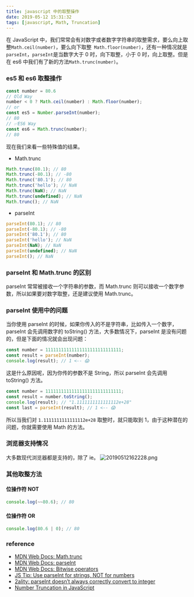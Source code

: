 ```yaml
---
title: javascript 中的取整操作
date: 2019-05-12 15:31:32
tags: [javascript, Math, Truncation]
---
```

在 JavaScript 中，我们常常会有对数字或者数字字符串的取整需求，要么向上取整`Math.ceil(number)`，要么向下取整` Math.floor(number)`，还有一种情况就是`parseInt`，`parseInt`是当数字大于 0 时，向下取整，小于 0 时，向上取整。但是在 es6 中我们有了新的方法`Math.trunc(number)`。

<!-- more -->

### es5 和 es6 取整操作

```js
const number = 80.6
// Old Way
number < 0 ? Math.ceil(number) : Math.floor(number);
// or
const es5 = Number.parseInt(number);
// 80
// ✅ES6 Way
const es6 = Math.trunc(number);
// 80
```

现在我们来看一些特殊值的结果。

* Math.trunc

```js
Math.trunc(80.1); // 80
Math.trunc(-80.1); // -80
Math.trunc('80.1'); // 80
Math.trunc('hello'); // NaN
Math.trunc(NaN); // NaN
Math.trunc(undefined); // NaN
Math.trunc(); // NaN
```

* parseInt

```js
parseInt(80.1); // 80
parseInt(-80.1); // -80
parseInt('80.1'); // 80
parseInt('hello'); // NaN
parseInt(NaN); // NaN
parseInt(undefined); // NaN
parseInt(); // NaN
```

### parseInt 和 Math.trunc 的区别

parseInt 常常被接收一个字符串的参数，而 Math.trunc 则可以接收一个数字参数，所以如果要对数字取整，还是建议使用 Math.trunc。

### parseInt 使用中的问题

当你使用 parseInt 的时候，如果你传入的不是字符串，比如传入一个数字，parseInt 会先调用数字的 toString() 方法，大多数情况下，parseInt 是没有问题的，但是下面的情况就会出现问题：

```js
const number = 11111111111111111111111111111;
const result = parseInt(number);
console.log(result); // 1 <-- 😱
```

这是什么原因呢，因为你传的参数不是 String，所以 parseInt 会先调用 toString() 方法。

```js
const number = 11111111111111111111111111111;
const result = number.toString();
console.log(result); // "1.1111111111111112e+28"
const last = parseInt(result); // 1 <-- 😱
```

所以当我们对 `1.1111111111111112e+28` 取整时，就只能取到 1，由于这种潜在的问题，你就需要使用 Math 的方法。

### 浏览器支持情况

大多数现代浏览器都是支持的，除了 ie。
![20190512162228.png](https://i.loli.net/2019/05/12/5cd7d7c86b77c.png)

### 其他取整方法

#### 位操作符 NOT

```js
console.log(~~80.6); // 80
```

#### 位操作符 OR

```js
console.log(80.6 | 0); // 80
```

### reference

* [MDN Web Docs: Math.trunc](https://developer.mozilla.org/en-US/docs/Web/JavaScript/Reference/Global_Objects/Math/trunc)
* [MDN Web Docs: parseInt](https://developer.mozilla.org/en-US/docs/Web/JavaScript/Reference/Global_Objects/parseInt)
* [MDN Web Docs: Bitwise operators](https://developer.mozilla.org/en-US/docs/Web/JavaScript/Reference/Operators/Bitwise_Operators)
* [JS Tip: Use parseInt for strings, NOT for numbers](https://gideonpyzer.dev/blog/2017/06/06/js-tip-use-parseint-for-strings-not-for-numbers/)
* [2ality: parseInt doesn’t always correctly convert to integer](http://2ality.com/2013/01/parseint.html)
* [Number Truncation in JavaScript](https://medium.com/dailyjs/number-truncation-in-javascript-196c067b0d55)